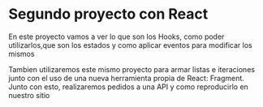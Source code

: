 # Segundo proyecto con React

En este proyecto vamos a ver lo que son los Hooks, como poder utilizarlos,que son los estados y como aplicar eventos para modificar los mismos

Tambien utilizaremos este mismo proyecto para armar listas e iteraciones junto con el uso de una nueva herramienta propia de React: Fragment.
Junto con esto, realizaremos pedidos a una API y como reproducirlo en nuestro sitio 